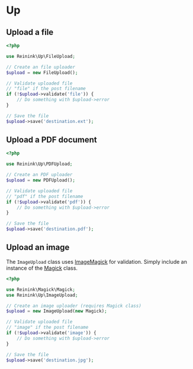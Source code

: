 Up
==

## Upload a file

```php
<?php

use Reinink\Up\FileUpload;

// Create an file uploader
$upload = new FileUpload();

// Validate uploaded file
// "file" if the post filename
if (!$upload->validate('file')) {
    // Do something with $upload->error
}

// Save the file
$upload->save('destination.ext');
```

## Upload a PDF document

```php
<?php

use Reinink\Up\PDFUpload;

// Create an PDF uploader
$upload = new PDFUpload();

// Validate uploaded file
// "pdf" if the post filename
if (!$upload->validate('pdf')) {
    // Do something with $upload->error
}

// Save the file
$upload->save('destination.pdf');

```

## Upload an image

The `ImageUpload` class uses [ImageMagick](http://www.imagemagick.org/) for validation. Simply include an instance of the [Magick](https://github.com/reinink/Magick) class.

```php
<?php

use Reinink\Magick\Magick;
use Reinink\Up\ImageUpload;

// Create an image uploader (requires Magick class)
$upload = new ImageUpload(new Magick);

// Validate uploaded file
// "image" if the post filename
if (!$upload->validate('image')) {
    // Do something with $upload->error
}

// Save the file
$upload->save('destination.jpg');
```